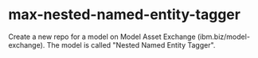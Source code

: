 # max-nested-named-entity-tagger
Create a new repo for a model on Model Asset Exchange (ibm.biz/model-exchange). The model is called "Nested Named Entity Tagger".
